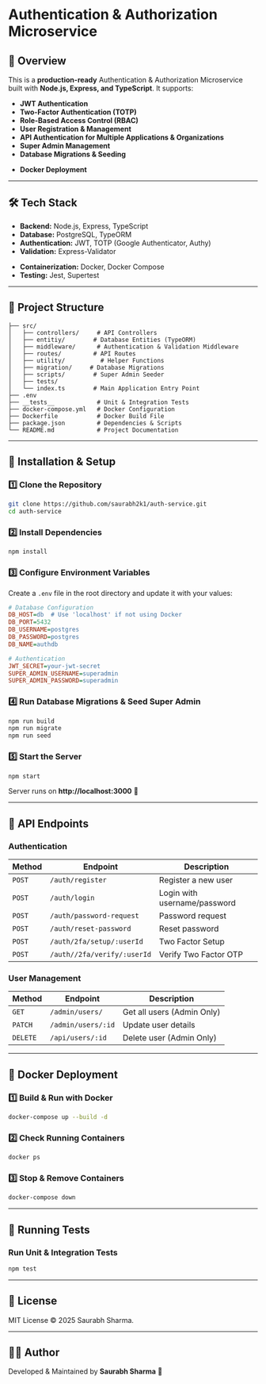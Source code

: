 # Authentication & Authorization Microservice

## 🚀 Overview
This is a **production-ready** Authentication & Authorization Microservice built with **Node.js, Express, and TypeScript**. It supports:

- **JWT Authentication**
- **Two-Factor Authentication (TOTP)**
- **Role-Based Access Control (RBAC)**
- **User Registration & Management**
- **API Authentication for Multiple Applications & Organizations**
- **Super Admin Management**
- **Database Migrations & Seeding**
<!-- - **Logging & Monitoring** -->
- **Docker Deployment**

---

## 🛠️ Tech Stack
- **Backend:** Node.js, Express, TypeScript
- **Database:** PostgreSQL, TypeORM
- **Authentication:** JWT, TOTP (Google Authenticator, Authy)
- **Validation:** Express-Validator
<!-- - **Logging & Monitoring:** Winston, Morgan -->
- **Containerization:** Docker, Docker Compose
- **Testing:** Jest, Supertest

---

## 📂 Project Structure
```
├── src/
│   ├── controllers/     # API Controllers
│   ├── entitiy/        # Database Entities (TypeORM)
│   ├── middleware/      # Authentication & Validation Middleware
│   ├── routes/         # API Routes       
│   ├── utility/          # Helper Functions
│   ├── migration/     # Database Migrations
│   ├── scripts/        # Super Admin Seeder        
│   ├── tests/          
│   └── index.ts        # Main Application Entry Point
├── .env 
├── __tests__            # Unit & Integration Tests
├── docker-compose.yml   # Docker Configuration
├── Dockerfile           # Docker Build File
├── package.json         # Dependencies & Scripts
└── README.md            # Project Documentation
```

---

## 🔧 Installation & Setup
### 1️⃣ Clone the Repository
```sh
git clone https://github.com/saurabh2k1/auth-service.git
cd auth-service
```

### 2️⃣ Install Dependencies
```sh
npm install
```

### 3️⃣ Configure Environment Variables
Create a `.env` file in the root directory and update it with your values:
```ini
# Database Configuration
DB_HOST=db  # Use 'localhost' if not using Docker
DB_PORT=5432
DB_USERNAME=postgres
DB_PASSWORD=postgres
DB_NAME=authdb

# Authentication
JWT_SECRET=your-jwt-secret
SUPER_ADMIN_USERNAME=superadmin
SUPER_ADMIN_PASSWORD=superadmin
```

### 4️⃣ Run Database Migrations & Seed Super Admin
```sh
npm run build
npm run migrate
npm run seed
```

### 5️⃣ Start the Server
```sh
npm start
```
Server runs on **http://localhost:3000** 🚀

---

## 📌 API Endpoints

### **Authentication**
| Method | Endpoint | Description |
|--------|----------|-------------|
| `POST` | `/auth/register` | Register a new user |
| `POST` | `/auth/login` | Login with username/password |
| `POST` | `/auth/password-request` | Password request |
| `POST` | `/auth/reset-password` | Reset password |
| `POST` | `/auth/2fa/setup/:userId` | Two Factor Setup |
| `POST` | `/auth//2fa/verify/:userId` | Verify Two Factor OTP |

### **User Management**
| Method | Endpoint | Description |
|--------|----------|-------------|
| `GET` | `/admin/users/` | Get all users (Admin Only) |
| `PATCH` | `/admin/users/:id` | Update user details |
| `DELETE` | `/api/users/:id` | Delete user (Admin Only) |

<!-- ### **Roles & Permissions**
| Method | Endpoint | Description |
|--------|----------|-------------|
| `GET` | `/api/roles` | Get all roles |
| `POST` | `/api/roles` | Create new role (Admin) |
| `PATCH` | `/api/roles/:id` | Update role |
| `DELETE` | `/api/roles/:id` | Delete role | -->

---

## 🐳 Docker Deployment

### 1️⃣ Build & Run with Docker
```sh
docker-compose up --build -d
```

### 2️⃣ Check Running Containers
```sh
docker ps
```

### 3️⃣ Stop & Remove Containers
```sh
docker-compose down
```

---

## 🧪 Running Tests
### Run Unit & Integration Tests
```sh
npm test
```


---

<!-- ## 🔥 Logging & Monitoring
- **Logs are stored in `/logs` directory** using Winston & Morgan.
- API performance monitoring can be done with tools like Prometheus, Grafana.

--- -->

## 📜 License
MIT License © 2025 Saurabh Sharma.

---

## 👨‍💻 Author
Developed & Maintained by **Saurabh Sharma** 🚀

